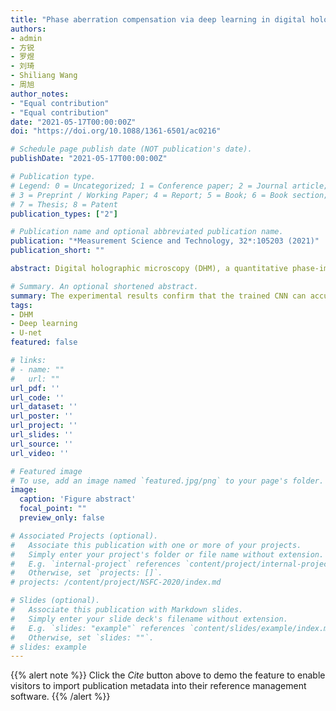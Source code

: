 ```yaml
---
title: "Phase aberration compensation via deep learning in digital holographic microscopy"
authors:
- admin
- 方锐
- 罗煜
- 刘琦
- Shiliang Wang
- 周旭
author_notes:
- "Equal contribution"
- "Equal contribution"
date: "2021-05-17T00:00:00Z"
doi: "https://doi.org/10.1088/1361-6501/ac0216"

# Schedule page publish date (NOT publication's date).
publishDate: "2021-05-17T00:00:00Z"

# Publication type.
# Legend: 0 = Uncategorized; 1 = Conference paper; 2 = Journal article;
# 3 = Preprint / Working Paper; 4 = Report; 5 = Book; 6 = Book section;
# 7 = Thesis; 8 = Patent
publication_types: ["2"]

# Publication name and optional abbreviated publication name.
publication: "*Measurement Science and Technology, 32*:105203 (2021)"
publication_short: ""

abstract: Digital holographic microscopy (DHM), a quantitative phase-imaging technology, has been widely used in various applications. Phase-aberration compensation in off-axis DHM is vital to reconstruct topographical images with high precision, especially for microstructures with a small background or a dense phase distribution. We propose a numerical method based on deep learning combined with DHM. First, a convolutional neural network (CNN) recognizes and segments the sample and the background area of the hologram. Zernike polynomial fitting is then executed on the extracted background area. Finally, the whole process of phase-aberration compensation is automatically performed. To obtain a robust and accurate deep-learning model for hologram segmentation, we collected many holograms corresponding to several samples that had different morphological characteristics. The experimental results confirm that the trained CNN can accurately segment the sample from the background area of the hologram, and that this method is applicable and effective in off-axis DHM.

# Summary. An optional shortened abstract.
summary: The experimental results confirm that the trained CNN can accurately segment the sample from the background area of the hologram, and that this method is applicable and effective in off-axis DHM.
tags:
- DHM
- Deep learning
- U-net
featured: false

# links:
# - name: ""
#   url: ""
url_pdf: ''
url_code: ''
url_dataset: ''
url_poster: ''
url_project: ''
url_slides: ''
url_source: ''
url_video: ''

# Featured image
# To use, add an image named `featured.jpg/png` to your page's folder. 
image:
  caption: 'Figure abstract'
  focal_point: ""
  preview_only: false

# Associated Projects (optional).
#   Associate this publication with one or more of your projects.
#   Simply enter your project's folder or file name without extension.
#   E.g. `internal-project` references `content/project/internal-project/index.md`.
#   Otherwise, set `projects: []`.
# projects: /content/project/NSFC-2020/index.md

# Slides (optional).
#   Associate this publication with Markdown slides.
#   Simply enter your slide deck's filename without extension.
#   E.g. `slides: "example"` references `content/slides/example/index.md`.
#   Otherwise, set `slides: ""`.
# slides: example
---
```


{{% alert note %}}
Click the *Cite* button above to demo the feature to enable visitors to import publication metadata into their reference management software.
{{% /alert %}}


